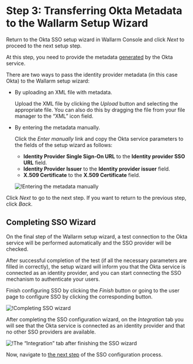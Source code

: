 #   Step 3: Transferring Okta Metadata to the Wallarm Setup Wizard

[img-transfer-metadata-manually]:   ../../../../images/admin-guides/configuration-guides/sso/okta/transfer-metadata-manually.png
[img-sp-wizard-finish]:             ../../../../images/admin-guides/configuration-guides/sso/okta/sp-wizard-finish.png
[img-integration-tab]:              ../../../../images/admin-guides/configuration-guides/sso/okta/integration-tab.png

[doc-allow-access-to-wl]:           allow-access-to-wl.md

[link-metadata]:                    setup-idp.md#downloading-metadata

Return to the Okta SSO setup wizard in Wallarm Console and click *Next* to proceed to the next setup step.

At this step, you need to provide the metadata [generated][link-metadata] by the Okta service.

There are two ways to pass the identity provider metadata (in this case Okta) to the Wallarm setup wizard:
*   By uploading an XML file with metadata.

    Upload the XML file by clicking the *Upload* button and selecting the appropriate file. You can also do this by dragging the file from your file manager to the “XML” icon field.

*   By entering the metadata manually.

    Click the *Enter manually* link and copy the Okta service parameters to the fields of the setup wizard as follows:
    
    *   **Identity Provider Single Sign‑On URL** to the **Identity provider SSO URL** field.
    *   **Identity Provider Issuer** to the **Identity provider issuer** field.
    *   **X.509 Certificate** to the **X.509 Certificate** field.
    
    ![!Entering the metadata manually][img-transfer-metadata-manually]
    
Click *Next* to go to the next step. If you want to return to the previous step, click *Back*.


##  Completing SSO Wizard

On the final step of the Wallarm setup wizard, a test connection to the Okta service will be performed automatically and the SSO provider will be checked.

After successful completion of the test (if all the necessary parameters are filled in correctly), the setup wizard will inform you that the Okta service is connected as an identity provider, and you can start connecting the SSO mechanism to authenticate your users. 

Finish configuring SSO by clicking the *Finish* button or going to the user page to configure SSO by clicking the corresponding button.

![!Completing SSO wizard][img-sp-wizard-finish]

After completing the SSO configuration wizard, on the *Integration* tab you will see that the Okta service is connected as an identity provider and that no other SSO providers are available.

![!The “Integration” tab after finishing the SSO wizard][img-integration-tab]


Now, navigate to [the next step][doc-allow-access-to-wl] of the SSO configuration process.
